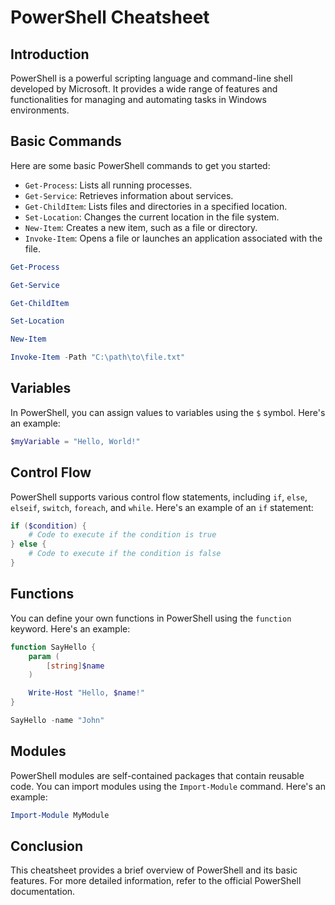 # PowerShell Cheatsheet

## Introduction
PowerShell is a powerful scripting language and command-line shell developed by Microsoft. It provides a wide range of features and functionalities for managing and automating tasks in Windows environments.

## Basic Commands
Here are some basic PowerShell commands to get you started:

- `Get-Process`: Lists all running processes.
- `Get-Service`: Retrieves information about services.
- `Get-ChildItem`: Lists files and directories in a specified location.
- `Set-Location`: Changes the current location in the file system.
- `New-Item`: Creates a new item, such as a file or directory.
- `Invoke-Item`: Opens a file or launches an application associated with the file.

```powershell
Get-Process
```
```powershell
Get-Service
```
```powershell
Get-ChildItem
```
```powershell
Set-Location
```
```powershell
New-Item
```
```powershell
Invoke-Item -Path "C:\path\to\file.txt"
```

## Variables
In PowerShell, you can assign values to variables using the `$` symbol. Here's an example:

```powershell
$myVariable = "Hello, World!"
```



## Control Flow
PowerShell supports various control flow statements, including `if`, `else`, `elseif`, `switch`, `foreach`, and `while`. Here's an example of an `if` statement:

```powershell
if ($condition) {
    # Code to execute if the condition is true
} else {
    # Code to execute if the condition is false
}
```

## Functions
You can define your own functions in PowerShell using the `function` keyword. Here's an example:

```powershell
function SayHello {
    param (
        [string]$name
    )

    Write-Host "Hello, $name!"
}

SayHello -name "John"
```

## Modules
PowerShell modules are self-contained packages that contain reusable code. You can import modules using the `Import-Module` command. Here's an example:

```powershell
Import-Module MyModule
```

## Conclusion
This cheatsheet provides a brief overview of PowerShell and its basic features. For more detailed information, refer to the official PowerShell documentation.

